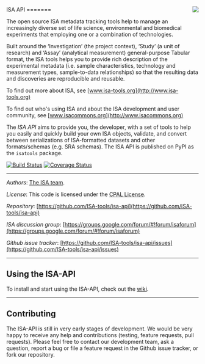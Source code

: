 <img align="right" src="http://www.isa-tools.org/wp-content/themes/isatools-wp-theme/img/footer_logo.svg">
ISA API
=======

The open source ISA metadata tracking tools help to manage an increasingly diverse set of life science, environmental and biomedical experiments that employing one or a combination of technologies.

Built around the ‘Investigation’ (the project context), ‘Study’ (a unit of research) and ‘Assay’ (analytical measurement) general-purpose Tabular format, the ISA tools helps you to provide rich description of the experimental metadata (i.e. sample characteristics, technology and measurement types, sample-to-data relationships) so that the resulting data and discoveries are reproducible and reusable.

To find out more about ISA, see [www.isa-tools.org](http://www.isa-tools.org)

To find out who's using ISA and about the ISA development and user community, see [www.isacommons.org](http://www.isacommons.org)

The *ISA API*  aims to provide you, the developer, with a set of tools to help you easily and quickly build your own ISA objects, validate, and convert between serializations of ISA-formatted datasets and other formats/schemas (e.g. SRA schemas). The ISA API is published on PyPI as the `isatools` package.

[![Build Status](https://travis-ci.org/ISA-tools/isa-api.svg?branch=develop)](https://travis-ci.org/ISA-tools/isa-api/) [![Coverage Status](https://coveralls.io/repos/github/ISA-tools/isa-api/badge.svg?branch=develop)](https://coveralls.io/github/ISA-tools/isa-api?branch=develop)

----
*Authors*: [The ISA team](http://www.isa-tools.org/team/).

*License*:      This code is licensed under the [CPAL License](https://raw.githubusercontent.com/ISA-tools/isa-api/master/LICENSE.txt).

*Repository*:   [https://github.com/ISA-tools/isa-api](https://github.com/ISA-tools/isa-api)

*ISA discussion group*: [https://groups.google.com/forum/#!forum/isaforum](https://groups.google.com/forum/#!forum/isaforum)

*Github issue tracker*: [https://github.com/ISA-tools/isa-api/issues](https://github.com/ISA-tools/isa-api/issues)

----
Using the ISA-API
-----------------
To install and start using the ISA-API, check out the [wiki](https://github.com/ISA-tools/isa-api/wiki).

----
Contributing
------------
The ISA-API is still in very early stages of development. We would be very happy to receive any help and contributions (testing, feature requests, pull requests). Please feel free to contact our development team, ask a question, report a bug or file a feature request in the Github issue tracker, or fork our repository.
